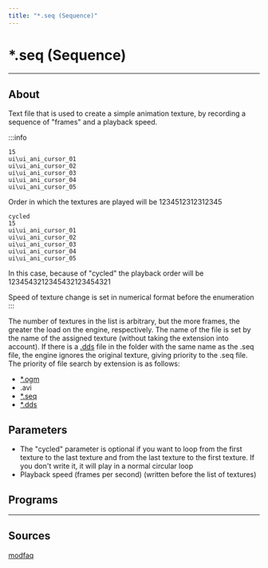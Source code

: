 ```yaml
---
title: "*.seq (Sequence)"
---
```


# *.seq (Sequence)

___

## About

Text file that is used to create a simple animation texture, by recording a sequence of "frames" and a playback speed.

:::info

```example
15
ui\ui_ani_cursor_01
ui\ui_ani_cursor_02
ui\ui_ani_cursor_03
ui\ui_ani_cursor_04
ui\ui_ani_cursor_05
```

Order in which the textures are played will be 1234512312312345

```example
cycled
15
ui\ui_ani_cursor_01
ui\ui_ani_cursor_02
ui\ui_ani_cursor_03
ui\ui_ani_cursor_04
ui\ui_ani_cursor_05
```

In this case, because of "cycled" the playback order will be 1234543212345432123454321

Speed of texture change is set in numerical format before the enumeration
:::

The number of textures in the list is arbitrary, but the more frames, the greater the load on the engine, respectively.
The name of the file is set by the name of the assigned texture (without taking the extension into account). If there is a [.dds](dds.md) file in the folder with the same name as the .seq file, the engine ignores the original texture, giving priority to the .seq file. The priority of file search by extension is as follows:

- [*.ogm](../audio-video/ogm.md)
- .avi
- [*.seq](seq.md)
- [*.dds](dds.md)

## Parameters

- The "cycled" parameter is optional if you want to loop from the first texture to the last texture and from the last texture to the first texture.
If you don't write it, it will play in a normal circular loop
- Playback speed (frames per second) (written before the list of textures)

## Programs

<UniversalCard
  title="Any text editor"
/>

___

## Sources

[modfaq](https://modfaq.ru/*.seq)
